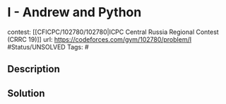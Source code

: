 # I - Andrew and Python

contest: [[CFICPC/102780/102780|ICPC Central Russia Regional Contest (CRRC 19)]]
url: https://codeforces.com/gym/102780/problem/I
#Status/UNSOLVED
Tags: #

## Description

## Solution

